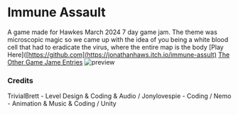 # Immune Assault
A game made for Hawkes March 2024 7 day game jam. The theme was microscopic magic so we came up with the idea of you being a white blood cell that had to eradicate the virus, where the entire map is the body 
[Play Here]([https://github.com](https://jonathanhaws.itch.io/immune-assult) 
[The Other Game Jame Entries](https://itch.io/jam/hawkesjam)
![preview](https://github.com/Jonyboylovespie/Virus-Game/assets/108207472/83f24b32-7d8a-494e-9d95-95f16d17d59c)

### Credits
TrivialBrett - Level Design & Coding & Audio / Jonylovespie - Coding / Nemo - Animation & Music & Coding / Unity
